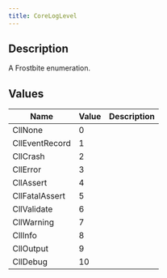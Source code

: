```yaml
---
title: CoreLogLevel
---
```

## Description

A Frostbite enumeration.

## Values

| Name           | Value | Description |
| -------------- | ----- | ----------- |
| CllNone        | 0     |             |
| CllEventRecord | 1     |             |
| CllCrash       | 2     |             |
| CllError       | 3     |             |
| CllAssert      | 4     |             |
| CllFatalAssert | 5     |             |
| CllValidate    | 6     |             |
| CllWarning     | 7     |             |
| CllInfo        | 8     |             |
| CllOutput      | 9     |             |
| CllDebug       | 10    |             |
